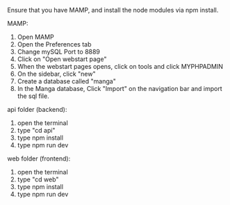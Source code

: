 Ensure that you have MAMP, and install the node modules via npm install.

MAMP:

1. Open MAMP
2. Open the Preferences tab
3. Change mySQL Port to 8889
4. Click on "Open webstart page"
5. When the webstart pages opens, click on tools and click MYPHPADMIN
6. On the sidebar, click "new"
7. Create a database called "manga"
8. In the Manga database, Click "Import" on the navigation bar and import the sql file.

api folder (backend):

1. open the terminal
2. type "cd api"
3. type npm install
4. type npm run dev
   
web folder (frontend):

1. open the terminal
2. type "cd web"
3. type npm install
4. type npm run dev
